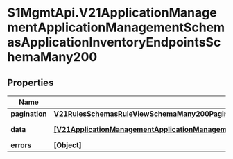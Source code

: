 # S1MgmtApi.V21ApplicationManagementApplicationManagementSchemasApplicationInventoryEndpointsSchemaMany200

## Properties
Name | Type | Description | Notes
------------ | ------------- | ------------- | -------------
**pagination** | [**V21RulesSchemasRuleViewSchemaMany200Pagination**](V21RulesSchemasRuleViewSchemaMany200Pagination.md) |  | 
**data** | [**[V21ApplicationManagementApplicationManagementSchemasApplicationInventoryEndpointsSchemaMany200Data]**](V21ApplicationManagementApplicationManagementSchemasApplicationInventoryEndpointsSchemaMany200Data.md) | Response data | [optional] 
**errors** | **[Object]** | Errors | [optional] 


